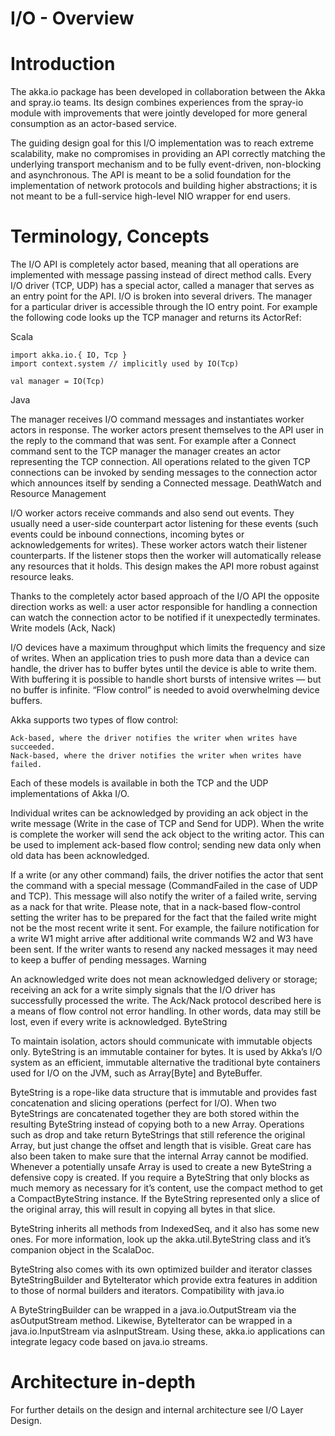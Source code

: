 # I/O - Overview

# Introduction

The akka.io package has been developed in collaboration between the Akka and spray.io teams. Its design combines experiences from the spray-io module with improvements that were jointly developed for more general consumption as an actor-based service.

The guiding design goal for this I/O implementation was to reach extreme scalability, make no compromises in providing an API correctly matching the underlying transport mechanism and to be fully event-driven, non-blocking and asynchronous. The API is meant to be a solid foundation for the implementation of network protocols and building higher abstractions; it is not meant to be a full-service high-level NIO wrapper for end users.

# Terminology, Concepts

The I/O API is completely actor based, meaning that all operations are implemented with message passing instead of direct method calls. Every I/O driver (TCP, UDP) has a special actor, called a manager that serves as an entry point for the API. I/O is broken into several drivers. The manager for a particular driver is accessible through the IO entry point. For example the following code looks up the TCP manager and returns its ActorRef:

Scala

    import akka.io.{ IO, Tcp }
    import context.system // implicitly used by IO(Tcp)

    val manager = IO(Tcp)

Java

The manager receives I/O command messages and instantiates worker actors in response. The worker actors present themselves to the API user in the reply to the command that was sent. For example after a Connect command sent to the TCP manager the manager creates an actor representing the TCP connection. All operations related to the given TCP connections can be invoked by sending messages to the connection actor which announces itself by sending a Connected message.
DeathWatch and Resource Management

I/O worker actors receive commands and also send out events. They usually need a user-side counterpart actor listening for these events (such events could be inbound connections, incoming bytes or acknowledgements for writes). These worker actors watch their listener counterparts. If the listener stops then the worker will automatically release any resources that it holds. This design makes the API more robust against resource leaks.

Thanks to the completely actor based approach of the I/O API the opposite direction works as well: a user actor responsible for handling a connection can watch the connection actor to be notified if it unexpectedly terminates.
Write models (Ack, Nack)

I/O devices have a maximum throughput which limits the frequency and size of writes. When an application tries to push more data than a device can handle, the driver has to buffer bytes until the device is able to write them. With buffering it is possible to handle short bursts of intensive writes — but no buffer is infinite. “Flow control” is needed to avoid overwhelming device buffers.

Akka supports two types of flow control:

    Ack-based, where the driver notifies the writer when writes have succeeded.
    Nack-based, where the driver notifies the writer when writes have failed.

Each of these models is available in both the TCP and the UDP implementations of Akka I/O.

Individual writes can be acknowledged by providing an ack object in the write message (Write in the case of TCP and Send for UDP). When the write is complete the worker will send the ack object to the writing actor. This can be used to implement ack-based flow control; sending new data only when old data has been acknowledged.

If a write (or any other command) fails, the driver notifies the actor that sent the command with a special message (CommandFailed in the case of UDP and TCP). This message will also notify the writer of a failed write, serving as a nack for that write. Please note, that in a nack-based flow-control setting the writer has to be prepared for the fact that the failed write might not be the most recent write it sent. For example, the failure notification for a write W1 might arrive after additional write commands W2 and W3 have been sent. If the writer wants to resend any nacked messages it may need to keep a buffer of pending messages.
Warning

An acknowledged write does not mean acknowledged delivery or storage; receiving an ack for a write simply signals that the I/O driver has successfully processed the write. The Ack/Nack protocol described here is a means of flow control not error handling. In other words, data may still be lost, even if every write is acknowledged.
ByteString

To maintain isolation, actors should communicate with immutable objects only. ByteString is an immutable container for bytes. It is used by Akka’s I/O system as an efficient, immutable alternative the traditional byte containers used for I/O on the JVM, such as Array[Byte] and ByteBuffer.

ByteString is a rope-like data structure that is immutable and provides fast concatenation and slicing operations (perfect for I/O). When two ByteStrings are concatenated together they are both stored within the resulting ByteString instead of copying both to a new Array. Operations such as drop and take return ByteStrings that still reference the original Array, but just change the offset and length that is visible. Great care has also been taken to make sure that the internal Array cannot be modified. Whenever a potentially unsafe Array is used to create a new ByteString a defensive copy is created. If you require a ByteString that only blocks as much memory as necessary for it’s content, use the compact method to get a CompactByteString instance. If the ByteString represented only a slice of the original array, this will result in copying all bytes in that slice.

ByteString inherits all methods from IndexedSeq, and it also has some new ones. For more information, look up the akka.util.ByteString class and it’s companion object in the ScalaDoc.

ByteString also comes with its own optimized builder and iterator classes ByteStringBuilder and ByteIterator which provide extra features in addition to those of normal builders and iterators.
Compatibility with java.io

A ByteStringBuilder can be wrapped in a java.io.OutputStream via the asOutputStream method. Likewise, ByteIterator can be wrapped in a java.io.InputStream via asInputStream. Using these, akka.io applications can integrate legacy code based on java.io streams.

# Architecture in-depth

For further details on the design and internal architecture see I/O Layer Design.
